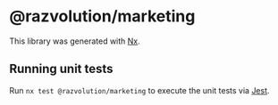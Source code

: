 # @razvolution/marketing

This library was generated with [Nx](https://nx.dev).

## Running unit tests

Run `nx test @razvolution/marketing` to execute the unit tests via [Jest](https://jestjs.io).
